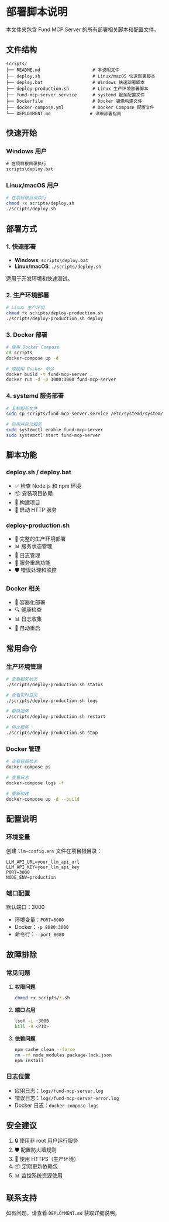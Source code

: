 # 部署脚本说明

本文件夹包含 Fund MCP Server 的所有部署相关脚本和配置文件。

## 文件结构

```
scripts/
├── README.md                    # 本说明文件
├── deploy.sh                    # Linux/macOS 快速部署脚本
├── deploy.bat                   # Windows 快速部署脚本
├── deploy-production.sh         # Linux 生产环境部署脚本
├── fund-mcp-server.service      # systemd 服务配置文件
├── Dockerfile                   # Docker 镜像构建文件
├── docker-compose.yml           # Docker Compose 配置文件
└── DEPLOYMENT.md               # 详细部署指南
```

## 快速开始

### Windows 用户
```cmd
# 在项目根目录执行
scripts\deploy.bat
```

### Linux/macOS 用户
```bash
# 在项目根目录执行
chmod +x scripts/deploy.sh
./scripts/deploy.sh
```

## 部署方式

### 1. 快速部署
- **Windows**: `scripts\deploy.bat`
- **Linux/macOS**: `./scripts/deploy.sh`

适用于开发环境和快速测试。

### 2. 生产环境部署
```bash
# Linux 生产环境
chmod +x scripts/deploy-production.sh
./scripts/deploy-production.sh deploy
```

### 3. Docker 部署
```bash
# 使用 Docker Compose
cd scripts
docker-compose up -d

# 或使用 Docker 命令
docker build -t fund-mcp-server .
docker run -d -p 3000:3000 fund-mcp-server
```

### 4. systemd 服务部署
```bash
# 复制服务文件
sudo cp scripts/fund-mcp-server.service /etc/systemd/system/

# 启用并启动服务
sudo systemctl enable fund-mcp-server
sudo systemctl start fund-mcp-server
```

## 脚本功能

### deploy.sh / deploy.bat
- ✅ 检查 Node.js 和 npm 环境
- 📦 安装项目依赖
- 🔨 构建项目
- 🔗 启动 HTTP 服务

### deploy-production.sh
- 🚀 完整的生产环境部署
- 📊 服务状态管理
- 📝 日志管理
- 🔄 服务重启功能
- 🛡️ 错误处理和监控

### Docker 相关
- 🐳 容器化部署
- 🔍 健康检查
- 📊 日志收集
- 🔄 自动重启

## 常用命令

### 生产环境管理
```bash
# 查看服务状态
./scripts/deploy-production.sh status

# 查看实时日志
./scripts/deploy-production.sh logs

# 重启服务
./scripts/deploy-production.sh restart

# 停止服务
./scripts/deploy-production.sh stop
```

### Docker 管理
```bash
# 查看容器状态
docker-compose ps

# 查看日志
docker-compose logs -f

# 重新构建
docker-compose up -d --build
```

## 配置说明

### 环境变量
创建 `llm-config.env` 文件在项目根目录：
```env
LLM_API_URL=your_llm_api_url
LLM_API_KEY=your_llm_api_key
PORT=3000
NODE_ENV=production
```

### 端口配置
默认端口：3000
- 环境变量：`PORT=8080`
- Docker：`-p 8080:3000`
- 命令行：`--port 8080`

## 故障排除

### 常见问题
1. **权限问题**
   ```bash
   chmod +x scripts/*.sh
   ```

2. **端口占用**
   ```bash
   lsof -i :3000
   kill -9 <PID>
   ```

3. **依赖问题**
   ```bash
   npm cache clean --force
   rm -rf node_modules package-lock.json
   npm install
   ```

### 日志位置
- 应用日志：`logs/fund-mcp-server.log`
- 错误日志：`logs/fund-mcp-server-error.log`
- Docker 日志：`docker-compose logs`

## 安全建议

1. 🔒 使用非 root 用户运行服务
2. 🛡️ 配置防火墙规则
3. 🔐 使用 HTTPS（生产环境）
4. 📦 定期更新依赖包
5. 📊 监控系统资源使用

## 联系支持

如有问题，请查看 `DEPLOYMENT.md` 获取详细说明。
